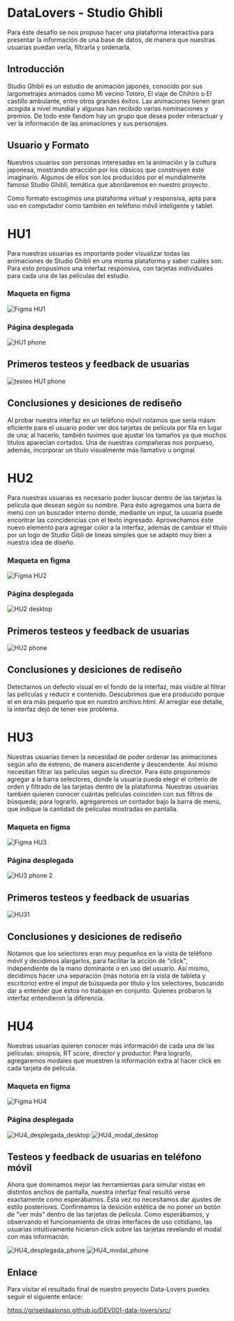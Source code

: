 # DataLovers - Studio Ghibli

Para éste desafío se nos propuso hacer una plataforma interactiva para presentar la información de una base de datos, de manera que nuestras usuarias puedan verla, filtrarla y ordenarla.

## Introducción

Studio Ghibli es un estudio de animación japonés, conocido por sus largometrajes animados como Mi vecino Totoro, El viaje de Chihiro o El castillo ambulante, entre otros grandes éxitos.
Las animaciones tienen gran acogida a nivel mundial y algunas han recibido varias nominaciones y premios. De todo este fandom hay un grupo que desea poder interactuar y ver la información de las animaciones y sus personajes.

## Usuario y Formato

Nuestros usuarios son personas interesadas en la animación y la cultura japonesa, mostrando atracción por los clásicos que construyen éste imaginario. Algunos de ellos son los producidos por el mundialmente famoso Studio Ghibli, temática que abordaremos en nuestro proyecto.

Como formato escogimos una plataforma virtual y responsiva, apta para uso en computador como también en teléfono móvil inteligente y tablet.

# HU1

Para nuestras usuarias es importante poder visualizar todas las animaciones de Studio Ghibli en una misma plataforma y saber cuáles son. Para esto propusimos una interfaz responsiva, con tarjetas individuales para cada una de las películas del estudio.

### Maqueta en figma

![Figma HU1](https://user-images.githubusercontent.com/113854603/203373461-63ac3baf-6d3c-48ea-b3d3-e1c0b89605ba.png)

### Página desplegada

![HU1 phone](https://user-images.githubusercontent.com/113854603/203366986-9bc1067a-15e6-421f-b6ed-f34a0a7be57c.jpg)

## Primeros testeos y feedback de usuarias
![testeo HU1 phone](https://user-images.githubusercontent.com/113854603/203367080-088eb891-5a3c-42e8-8365-66dbb3887fe6.jpg)

## Conclusiones y desiciones de rediseño

Al probar nuestra interfaz en un teléfono móvil notamos que sería másm eficiente para el usuario poder ver dos tarjetas de película por fila en lugar de una; al hacerlo, también tuvimos que ajustar los tamaños ya que muchos títulos aparecían cortados. Una de nuestras compañeras nos porpueso, además, incorporar un título visualmente más llamativo u original.

# HU2

Para nuestras usuarias es necesario poder buscar dentro de las tarjetas la película que desean según su nombre. Para ésto agregamos una barra de menú con un buscador interno donde, mediante un input, la usuaria puede encontrar las coincidencias con el texto ingresado. Aprovechamos éste nuevo elemento para agregar color a la interfaz, además de cambiar el título por un logo de Studio Gibli de líneas simples que se adaptó muy bien a nuestra idea de diseño.

### Maqueta en figma

![Figma HU2](https://user-images.githubusercontent.com/113854603/203373607-39e2c3cd-42f9-4e49-aa80-d7c50fcba007.png)

### Página desplegada
![HU2 desktop](https://user-images.githubusercontent.com/113854603/203368024-670db344-f7f6-4458-b62f-96ba38080ee4.png)

## Primeros testeos y feedback de usuarias
![HU2 phone](https://user-images.githubusercontent.com/113854603/203368084-83f45593-e77a-497e-832e-e6184b96326d.jpg)

## Conclusiones y desiciones de rediseño

Detectamos un defecto visual en el fondo de la interfaz, más visible al filtrar las películas y reducir e contenido. Descubrimos que era producido porque el <body> en era más pequeño que <html> en nuestro archivo.html. Al arreglar ese detalle, la interfaz dejó de tener ese problema.


# HU3

Nuestras usuarias tienen la necesidad de poder ordenar las animaciones según año de estreno, de manera ascendente y descendente. Así mismo necesitan filtrar las películas según su director. Para ésto proponemos agregar a la barra selectores, donde la usuaria pueda elegir el criterio de orden y filtrado de las tarjetas dentro de la plataforma. Nuestras usuarias también quieren conocer cuántas películas coinciden con sus filtros de búsqueda; para lograrlo, agregaremos un contador bajo la barra de menú, que indique la cantidad de películas mostradas en pantalla.

### Maqueta en figma

![Figma HU3](https://user-images.githubusercontent.com/113854603/203373773-0827e789-b877-4e92-815d-3f13126ede42.png)

### Página desplegada
![HU3 phone 2](https://user-images.githubusercontent.com/113854603/203369241-d6489ef8-8218-4518-880e-090bea2f8a34.png)

## Primeros testeos y feedback de usuarias
![HU31](https://user-images.githubusercontent.com/113854603/203369347-e2ba361b-ed3a-46bd-998e-9909a471d103.png)

## Conclusiones y desiciones de rediseño

Notamos que los selectores eran muy pequeños en la vista de teléfono móvil y decidimos alargarlos, para facilitar la acción de "click", independiente de la mano dominante o en uso del usuario.
Así mismo, decidimos hacer una separación (más notoria en la vista de tableta y escritorio) entre el imput de búsqueda por título y los selectores, buscando dar a entender que éstos no trabajan en conjunto. Quienes probaron la interfaz entendieron la diferencia.

# HU4

Nuestras usuarias quieren conocer más información de cada una de las películas: sinopsis, RT score, director y productor. Para lograrlo, agregaremos modales que muestren la información extra al hacer click en cada tarjeta de película.

### Maqueta en figma

![Figma HU4](https://user-images.githubusercontent.com/113854603/203373864-5a1c2094-54e7-474e-aad7-cf161d7be903.png)

### Página desplegada
![HU4_desplegada_desktop](https://user-images.githubusercontent.com/113854603/203370910-0f7790e9-23da-4c7f-b797-d09171adbaa7.png)
![HU4_modal_desktop](https://user-images.githubusercontent.com/113854603/203370986-3d789360-4b34-43f1-b4b5-ff8fb8306079.png)

## Testeos y feedback de usuarias en teléfono móvil

Ahora que dominamos mejor las herramientas para simular vistas en distintos anchos de pantalla, nuestra interfaz final resultó verse exactamente como esperábamos. Ésta vez no necesitamos dar ajustes de estilo posteriores.
Confirmamos la desición estética de no poner un botón de "ver más" dentro de las tarjetas de película. Como esperábamos, y observando el funcionamiento de otras interfaces de uso cotidiano, las usuarias intuitivamente hicieron click sobre las tarjetas revelando el modal con más información.

![HU4_desplegada_phone](https://user-images.githubusercontent.com/113854603/203370677-4c3f9af3-c8d5-494e-adbf-6cb1a0da6168.jpg)
![HU4_modal_phone](https://user-images.githubusercontent.com/113854603/203370751-616929c9-4c86-42e7-977e-0e39bba59687.jpg)


## Enlace

Para visitar el resultado final de nuestro proyecto Data-Lovers puedes seguir el siguiente enlace:

https://griseldaalonso.github.io/DEV001-data-lovers/src/





